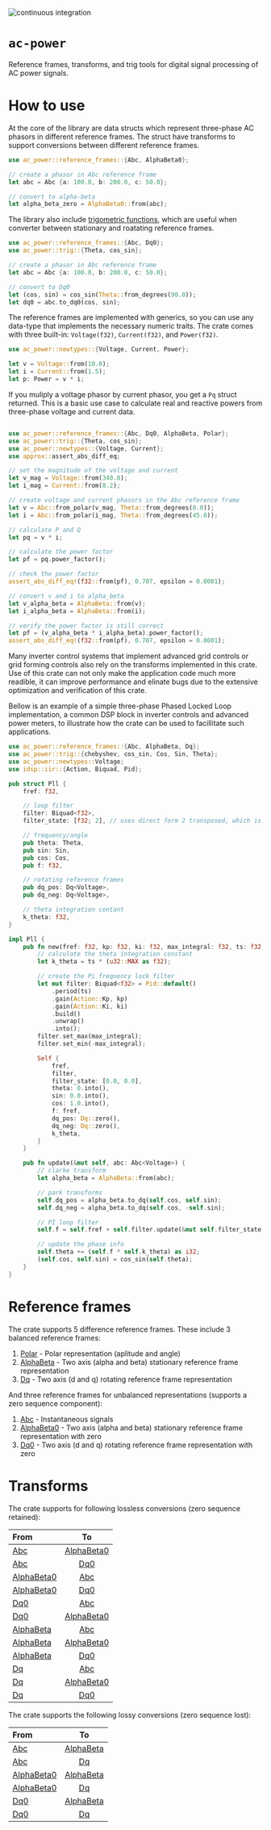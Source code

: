 ![continuous integration](https://github.com/unifi-consortium/ac-power/actions/workflows/rust.yml/badge.svg)

# `ac-power`

Reference frames, transforms, and trig tools for digital signal processing of AC power signals.

# How to use

At the core of the library are data structs which represent three-phase AC phasors in different reference frames.  The struct have transforms to support conversions between different reference frames.

```rust
use ac_power::reference_frames::{Abc, AlphaBeta0};

// create a phasor in Abc reference frame
let abc = Abc {a: 100.0, b: 200.0, c: 50.0};

// convert to alpha-beta
let alpha_beta_zero = AlphaBeta0::from(abc);
```

The library also include [trigometric functions](crate::trig), which are useful when converter between stationary and roatating reference frames.

```rust
use ac_power::reference_frames::{Abc, Dq0};
use ac_power::trig::{Theta, cos_sin};

// create a phasor in Abc reference frame
let abc = Abc {a: 100.0, b: 200.0, c: 50.0};

// convert to Dq0
let (cos, sin) = cos_sin(Theta::from_degrees(90.0));
let dq0 = abc.to_dq0(cos, sin);
```

The reference frames are implemented with generics, so you can use any data-type that implements the necessary numeric traits.  The crate comes with three built-in: `Voltage(f32)`, `Current(f32)`, and `Power(f32)`.

```rust
use ac_power::newtypes::{Voltage, Current, Power};

let v = Voltage::from(10.0);
let i = Current::from(1.5);
let p: Power = v * i;
```

If you muliply a voltage phasor by current phasor, you get a `Pq` struct returned.  This is a basic use case to calculate real and reactive powers from three-phase voltage and current data.

```rust

use ac_power::reference_frames::{Abc, Dq0, AlphaBeta, Polar};
use ac_power::trig::{Theta, cos_sin};
use ac_power::newtypes::{Voltage, Current};
use approx::assert_abs_diff_eq;

// set the magnitude of the voltage and current
let v_mag = Voltage::from(340.0);
let i_mag = Current::from(8.2);

// create voltage and current phasors in the Abc reference frame
let v = Abc::from_polar(v_mag, Theta::from_degrees(0.0));
let i = Abc::from_polar(i_mag, Theta::from_degrees(45.0));

// calculate P and Q
let pq = v * i;

// calculate the power factor
let pf = pq.power_factor();

// check the power factor
assert_abs_diff_eq!(f32::from(pf), 0.707, epsilon = 0.0001);

// convert v and i to alpha_beta
let v_alpha_beta = AlphaBeta::from(v);
let i_alpha_beta = AlphaBeta::from(i);

// verify the power factor is still correct
let pf = (v_alpha_beta * i_alpha_beta).power_factor();
assert_abs_diff_eq!(f32::from(pf), 0.707, epsilon = 0.0001);

```

Many inverter control systems that implement advanced grid controls or grid forming controls also rely on the transforms implemented in this crate.  Use of this crate can not only make the application code much more readible, it can improve performance and elinate bugs due to the extensive optimization and verification of this crate.

Bellow is an example of a simple three-phase Phased Locked Loop implementation, a common DSP block in inverter controls and advanced power meters, to illustrate how the crate can be used to facillitate such applications.

```rust
use ac_power::reference_frames::{Abc, AlphaBeta, Dq};
use ac_power::trig::{chebyshev, cos_sin, Cos, Sin, Theta};
use ac_power::newtypes::Voltage;
use idsp::iir::{Action, Biquad, Pid};

pub struct Pll {
    fref: f32,

    // loop filter
    filter: Biquad<f32>,
    filter_state: [f32; 2], // uses direct form 2 transposed, which is optimized for floating point

    // frequency/angle
    pub theta: Theta,
    pub sin: Sin,
    pub cos: Cos,
    pub f: f32,

    // rotating reference frames
    pub dq_pos: Dq<Voltage>,
    pub dq_neg: Dq<Voltage>,

    // theta integration contant
    k_theta: f32,
}

impl Pll {
    pub fn new(fref: f32, kp: f32, ki: f32, max_integral: f32, ts: f32) -> Self {
        // calculate the theta integration constant
        let k_theta = ts * (u32::MAX as f32);

        // create the Pi frequency lock filter
        let mut filter: Biquad<f32> = Pid::default()
            .period(ts)
            .gain(Action::Kp, kp)
            .gain(Action::Ki, ki)
            .build()
            .unwrap()
            .into();
        filter.set_max(max_integral);
        filter.set_min(-max_integral);

        Self {
            fref,
            filter,
            filter_state: [0.0, 0.0],
            theta: 0.into(),
            sin: 0.0.into(),
            cos: 1.0.into(),
            f: fref,
            dq_pos: Dq::zero(),
            dq_neg: Dq::zero(),
            k_theta,
        }
    }

    pub fn update(&mut self, abc: Abc<Voltage>) {
        // clarke transform
        let alpha_beta = AlphaBeta::from(abc);

        // park transforms
        self.dq_pos = alpha_beta.to_dq(self.cos, self.sin);
        self.dq_neg = alpha_beta.to_dq(self.cos, -self.sin);

        // PI loop filter
        self.f = self.fref + self.filter.update(&mut self.filter_state, self.dq_pos.q.into());

        // update the phase info
        self.theta += (self.f * self.k_theta) as i32;
        (self.cos, self.sin) = cos_sin(self.theta);
    }
}
```

# Reference frames

The crate supports 5 difference reference frames.  These include 3 balanced reference frames:

1.  [Polar](crate::reference_frames::Polar) - Polar representation (aplitude and angle)
2.  [AlphaBeta](crate::reference_frames::AlphaBeta) - Two axis (alpha and beta) stationary reference frame representation
3.  [Dq](crate::reference_frames::Dq) - Two axis (d and q) rotating reference frame representation

And three reference frames for unbalanced representations (supports a zero sequence component):

1.  [Abc](crate::reference_frames::Abc) - Instantaneous signals
2.  [AlphaBeta0](crate::reference_frames::AlphaBeta0) - Two axis (alpha and beta) stationary reference frame representation with zero
3.  [Dq0](crate::reference_frames::Dq0) - Two axis (d and q) rotating reference frame representation with zero

# Transforms

The crate supports for following lossless conversions (zero sequence retained):

| From                                                  | To                                                   |
| :---------------------------------------------------- |:----------------------------------------------------:|
| [Abc](crate::reference_frames::Abc)                   | [AlphaBeta0](crate::reference_frames::AlphaBeta0)    |
| [Abc](crate::reference_frames::Abc)                   | [Dq0](crate::reference_frames::Dq0)                  |
| [AlphaBeta0](crate::reference_frames::AlphaBeta0)     | [Abc](crate::reference_frames::Abc)                  |
| [AlphaBeta0](crate::reference_frames::AlphaBeta0)     | [Dq0](crate::reference_frames::Dq0)                  |
| [Dq0](crate::reference_frames::Dq0)                   | [Abc](crate::reference_frames::Abc)                  |
| [Dq0](crate::reference_frames::Dq0)                   | [AlphaBeta0](crate::reference_frames::AlphaBeta0)    |
| [AlphaBeta](crate::reference_frames::Dq0)             | [Abc](crate::reference_frames::Abc)                  |
| [AlphaBeta](crate::reference_frames::Dq0)             | [AlphaBeta0](crate::reference_frames::AlphaBeta0)    |
| [AlphaBeta](crate::reference_frames::Dq0)             | [Dq0](crate::reference_frames::Dq0)                  |
| [Dq](crate::reference_frames::Dq0)                    | [Abc](crate::reference_frames::Abc)                  |
| [Dq](crate::reference_frames::Dq0)                    | [AlphaBeta0](crate::reference_frames::AlphaBeta0)    |
| [Dq](crate::reference_frames::Dq0)                    | [Dq0](crate::reference_frames::Dq0)                  |

The crate supports the following lossy conversions (zero sequence lost):

| From                                                  | To                                                 |
| :---------------------------------------------------- |:--------------------------------------------------:|
| [Abc](crate::reference_frames::Abc)                   | [AlphaBeta](crate::reference_frames::AlphaBeta)    |
| [Abc](crate::reference_frames::Abc)                   | [Dq](crate::reference_frames::Dq)                  |
| [AlphaBeta0](crate::reference_frames::AlphaBeta0)     | [AlphaBeta](crate::reference_frames::AlphaBeta)    |
| [AlphaBeta0](crate::reference_frames::AlphaBeta0)     | [Dq](crate::reference_frames::Dq)                  |
| [Dq0](crate::reference_frames::Dq0)                   | [AlphaBeta](crate::reference_frames::AlphaBeta)    |
| [Dq0](crate::reference_frames::Dq0)                   | [Dq](crate::reference_frames::Dq)                  |

